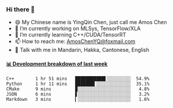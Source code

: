 ### Hi there 👋
- 😄 My Chinese name is YingQin Chen, just call me Amos Chen
- 🔭 I’m currently working on MLSys, TensorFlow/XLA
- 🌱 I’m currently learning C++/CUDA/TensorRT
- 📫 How to reach me: AmosChenYQ@foxmail.com
- 💬 Talk with me in Mandarin, Hakka, Cantonese, English

<!-- waka-box start -->
#### <a href="https://gist.github.com/becb911736b10de673d72f2a472b1e52" target="_blank">📊 Development breakdown of last week</a>
```text
C++        1 hr 51 mins   ███████████▌░░░░░░░░░  54.9%
Python     1 hr 11 mins   ███████▍░░░░░░░░░░░░░  35.1%
CMake      9 mins         ▉░░░░░░░░░░░░░░░░░░░░   4.8%
JSON       6 mins         ▋░░░░░░░░░░░░░░░░░░░░   3.2%
Markdown   3 mins         ▎░░░░░░░░░░░░░░░░░░░░   1.6%
```
<!-- waka-box end -->


<!--
**AmosChenYQ/AmosChenYQ** is a ✨ _special_ ✨ repository because its `README.md` (this file) appears on your GitHub profile.

Here are some ideas to get you started:

- 🔭 I’m currently working on 
- 🌱 I’m currently learning ...
- 👯 I’m looking to collaborate on ...
- 🤔 I’m looking for help with ...
- 📫 How to reach me: AmosChenYQ@foxmail.com
- 😄 Pronouns: ...
- ⚡ Fun fact: ...
-->
